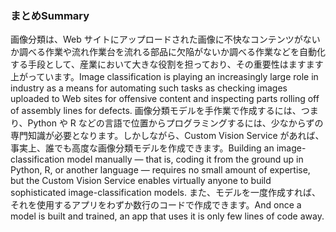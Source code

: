 ### <a name="summary"></a><span data-ttu-id="4cd17-101">まとめ</span><span class="sxs-lookup"><span data-stu-id="4cd17-101">Summary</span></span>

<span data-ttu-id="4cd17-102">画像分類は、Web サイトにアップロードされた画像に不快なコンテンツがないか調べる作業や流れ作業台を流れる部品に欠陥がないか調べる作業などを自動化する手段として、産業において大きな役割を担っており、その重要性はますます上がっています。</span><span class="sxs-lookup"><span data-stu-id="4cd17-102">Image classification is playing an increasingly large role in industry as a means for automating such tasks as checking images uploaded to Web sites for offensive content and inspecting parts rolling off of assembly lines for defects.</span></span> <span data-ttu-id="4cd17-103">画像分類モデルを手作業で作成するには、つまり、Python や R などの言語で位置からプログラミングするには、少なからずの専門知識が必要となります。しかしながら、Custom Vision Service があれば、事実上、誰でも高度な画像分類モデルを作成できます。</span><span class="sxs-lookup"><span data-stu-id="4cd17-103">Building an image-classification model manually — that is, coding it from the ground up in Python, R, or another language — requires no small amount of expertise, but the Custom Vision Service enables virtually anyone to build sophisticated image-classification models.</span></span> <span data-ttu-id="4cd17-104">また、モデルを一度作成すれば、それを使用するアプリをわずか数行のコードで作成できます。</span><span class="sxs-lookup"><span data-stu-id="4cd17-104">And once a model is built and trained, an app that uses it is only few lines of code away.</span></span>